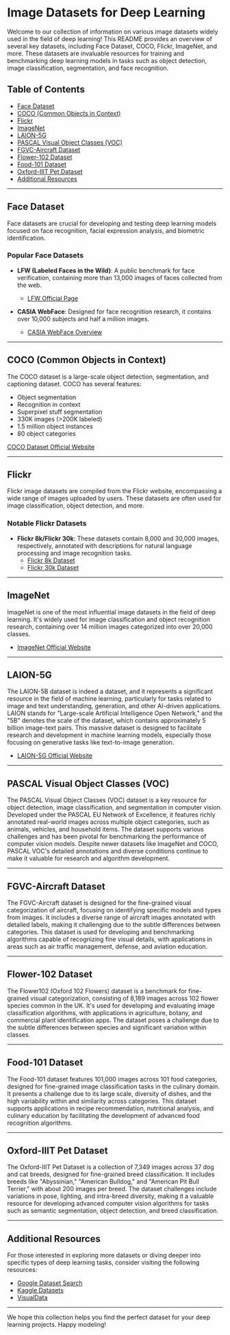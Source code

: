 # Image Datasets for Deep Learning

Welcome to our collection of information on various image datasets widely used in the field of deep learning! This README provides an overview of several key datasets, including Face Dataset, COCO, Flickr, ImageNet, and more. These datasets are invaluable resources for training and benchmarking deep learning models in tasks such as object detection, image classification, segmentation, and face recognition.

## Table of Contents

- [Face Dataset](#face-dataset)
- [COCO (Common Objects in Context)](#coco-common-objects-in-context)
- [Flickr](#flickr)
- [ImageNet](#imagenet)
- [LAION-5G](#laion-5G)
- [PASCAL Visual Object Classes (VOC)](http://host.robots.ox.ac.uk/pascal/VOC/)
- [FGVC-Aircraft Dataset](https://www.robots.ox.ac.uk/~vgg/data/fgvc-aircraft/)
- [Flower-102 Dataset](https://www.robots.ox.ac.uk/~vgg/data/flowers/102/)
- [Food-101 Dataset](https://data.vision.ee.ethz.ch/cvl/datasets_extra/food-101/)
- [Oxford-IIIT Pet Dataset](https://www.kaggle.com/datasets/tanlikesmath/the-oxfordiiit-pet-dataset)
- [Additional Resources](#additional-resources)

---

## Face Dataset

Face datasets are crucial for developing and testing deep learning models focused on face recognition, facial expression analysis, and biometric identification.

### Popular Face Datasets

- **LFW (Labeled Faces in the Wild)**: A public benchmark for face verification, containing more than 13,000 images of faces collected from the web.
  - [LFW Official Page](http://vis-www.cs.umass.edu/lfw/)

- **CASIA WebFace**: Designed for face recognition research, it contains over 10,000 subjects and half a million images.
  - [CASIA WebFace Overview](https://arxiv.org/abs/1411.7923)

---

## COCO (Common Objects in Context)

The COCO dataset is a large-scale object detection, segmentation, and captioning dataset. COCO has several features:
- Object segmentation
- Recognition in context
- Superpixel stuff segmentation
- 330K images (>200K labeled)
- 1.5 million object instances
- 80 object categories

[COCO Dataset Official Website](https://cocodataset.org/#home)

---

## Flickr

Flickr image datasets are compiled from the Flickr website, encompassing a wide range of images uploaded by users. These datasets are often used for image classification, object detection, and more.

### Notable Flickr Datasets

- **Flickr 8k/Flickr 30k**: These datasets contain 8,000 and 30,000 images, respectively, annotated with descriptions for natural language processing and image recognition tasks.
  - [Flickr 8k Dataset](https://illinois.edu/fb/sec/1713398)
  - [Flickr 30k Dataset](http://web.engr.illinois.edu/~bplumme2/Flickr30kEntities/)

---

## ImageNet

ImageNet is one of the most influential image datasets in the field of deep learning. It's widely used for image classification and object recognition research, containing over 14 million images categorized into over 20,000 classes.

- [ImageNet Official Website](http://www.image-net.org/)

---

## LAION-5G
The LAION-5B dataset is indeed a dataset, and it represents a significant resource in the field of machine learning, particularly for tasks related to image and text understanding, generation, and other AI-driven applications. LAION stands for "Large-scale Artificial Intelligence Open Network," and the "5B" denotes the scale of the dataset, which contains approximately 5 billion image-text pairs. This massive dataset is designed to facilitate research and development in machine learning models, especially those focusing on generative tasks like text-to-image generation.
- [LAION-5G Official Website](https://laion.ai/blog/laion-5b/)

---

## PASCAL Visual Object Classes (VOC)

The PASCAL Visual Object Classes (VOC) dataset is a key resource for object detection, image classification, and segmentation in computer vision. Developed under the PASCAL EU Network of Excellence, it features richly annotated real-world images across multiple object categories, such as animals, vehicles, and household items. The dataset supports various challenges and has been pivotal for benchmarking the performance of computer vision models. Despite newer datasets like ImageNet and COCO, PASCAL VOC's detailed annotations and diverse conditions continue to make it valuable for research and algorithm development.

---

## FGVC-Aircraft Dataset

The FGVC-Aircraft dataset is designed for the fine-grained visual categorization of aircraft, focusing on identifying specific models and types from images. It includes a diverse range of aircraft images annotated with detailed labels, making it challenging due to the subtle differences between categories. This dataset is used for developing and benchmarking algorithms capable of recognizing fine visual details, with applications in areas such as air traffic management, defense, and aviation education.

---

## Flower-102 Dataset

The Flower102 (Oxford 102 Flowers) dataset is a benchmark for fine-grained visual categorization, consisting of 8,189 images across 102 flower species common in the UK. It's used for developing and evaluating image classification algorithms, with applications in agriculture, botany, and commercial plant identification apps. The dataset poses a challenge due to the subtle differences between species and significant variation within classes.

---

## Food-101 Dataset


The Food-101 dataset features 101,000 images across 101 food categories, designed for fine-grained image classification tasks in the culinary domain. It presents a challenge due to its large scale, diversity of dishes, and the high variability within and similarity across categories. This dataset supports applications in recipe recommendation, nutritional analysis, and culinary education by facilitating the development of advanced food recognition algorithms.


---

## Oxford-IIIT Pet Dataset

The Oxford-IIIT Pet Dataset is a collection of 7,349 images across 37 dog and cat breeds, designed for fine-grained breed classification. It includes breeds like "Abyssinian," "American Bulldog," and "American Pit Bull Terrier," with about 200 images per breed. The dataset challenges include variations in pose, lighting, and intra-breed diversity, making it a valuable resource for developing advanced computer vision algorithms for tasks such as semantic segmentation, object detection, and breed classification.


---

## Additional Resources

For those interested in exploring more datasets or diving deeper into specific types of deep learning tasks, consider visiting the following resources:

- [Google Dataset Search](https://datasetsearch.research.google.com/)
- [Kaggle Datasets](https://www.kaggle.com/datasets)
- [VisualData](https://www.visualdata.io/)

---

We hope this collection helps you find the perfect dataset for your deep learning projects. Happy modeling!

